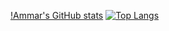 [!Ammar's GitHub stats](https://github-readme-stats.vercel.app/api?username=xLe0x&show_icons=true&theme=radical)
[![Top Langs](https://github-readme-stats.vercel.app/api/top-langs/?username=xLe0x&langs_count=8)](https://github.com/xLe0x/github-readme-stats)


